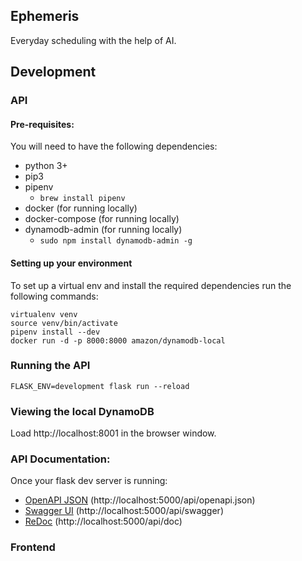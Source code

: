 ## Ephemeris

Everyday scheduling with the help of AI.

## Development

### API
  
  #### Pre-requisites:

  You will need to have the following dependencies:
  * python 3+
  * pip3
  * pipenv
    * ```brew install pipenv```
  * docker (for running locally)
  * docker-compose (for running locally)
  * dynamodb-admin (for running locally)
    * ```sudo npm install dynamodb-admin -g```

  #### Setting up your environment

  To set up a virtual env and install the required dependencies run the following commands:

  ```
  virtualenv venv
  source venv/bin/activate
  pipenv install --dev
  docker run -d -p 8000:8000 amazon/dynamodb-local 
  ```

  ### Running the API

  ```FLASK_ENV=development flask run --reload```

  ### Viewing the local DynamoDB

  Load http://localhost:8001 in the browser window.

  ### API Documentation:

  Once your flask dev server is running:
  * [OpenAPI JSON](http://localhost:5000/api/openapi.json) (http://localhost:5000/api/openapi.json)
  * [Swagger UI](http://localhost:5000/api/swagger) (http://localhost:5000/api/swagger)
  * [ReDoc](http://localhost:5000/api/doc) (http://localhost:5000/api/doc)

### Frontend


